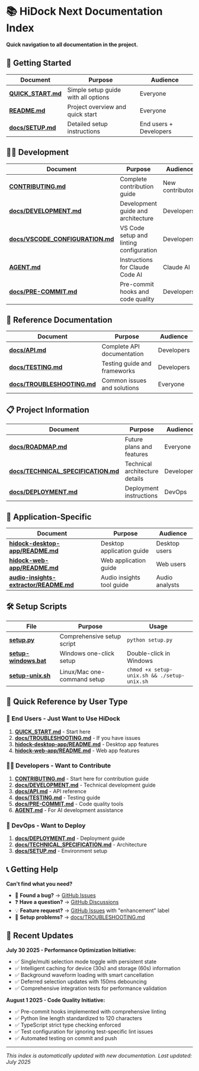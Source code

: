 # 📚 HiDock Next Documentation Index

**Quick navigation to all documentation in the project.**

## 🚀 Getting Started

| Document                             | Purpose                             | Audience               |
| ------------------------------------ | ----------------------------------- | ---------------------- |
| **[QUICK_START.md](QUICK_START.md)** | Simple setup guide with all options | Everyone               |
| **[README.md](README.md)**           | Project overview and quick start    | Everyone               |
| **[docs/SETUP.md](docs/SETUP.md)**   | Detailed setup instructions         | End users + Developers |

## 👨‍💻 Development

| Document                                                         | Purpose                                 | Audience         |
| ---------------------------------------------------------------- | --------------------------------------- | ---------------- |
| **[CONTRIBUTING.md](CONTRIBUTING.md)**                           | Complete contribution guide             | New contributors |
| **[docs/DEVELOPMENT.md](docs/DEVELOPMENT.md)**                   | Development guide and architecture      | Developers       |
| **[docs/VSCODE_CONFIGURATION.md](docs/VSCODE_CONFIGURATION.md)** | VS Code setup and linting configuration | Developers       |
| **[AGENT.md](AGENT.md)**                                         | Instructions for Claude Code AI         | Claude AI        |
| **[docs/PRE-COMMIT.md](docs/PRE-COMMIT.md)**                     | Pre-commit hooks and code quality       | Developers       |

## 📖 Reference Documentation

| Document                                               | Purpose                      | Audience   |
| ------------------------------------------------------ | ---------------------------- | ---------- |
| **[docs/API.md](docs/API.md)**                         | Complete API documentation   | Developers |
| **[docs/TESTING.md](docs/TESTING.md)**                 | Testing guide and frameworks | Developers |
| **[docs/TROUBLESHOOTING.md](docs/TROUBLESHOOTING.md)** | Common issues and solutions  | Everyone   |

## 📋 Project Information

| Document                                                               | Purpose                        | Audience   |
| ---------------------------------------------------------------------- | ------------------------------ | ---------- |
| **[docs/ROADMAP.md](docs/ROADMAP.md)**                                 | Future plans and features      | Everyone   |
| **[docs/TECHNICAL_SPECIFICATION.md](docs/TECHNICAL_SPECIFICATION.md)** | Technical architecture details | Developers |
| **[docs/DEPLOYMENT.md](docs/DEPLOYMENT.md)**                           | Deployment instructions        | DevOps     |

## 📱 Application-Specific

| Document                                                                     | Purpose                   | Audience       |
| ---------------------------------------------------------------------------- | ------------------------- | -------------- |
| **[hidock-desktop-app/README.md](hidock-desktop-app/README.md)**             | Desktop application guide | Desktop users  |
| **[hidock-web-app/README.md](hidock-web-app/README.md)**                     | Web application guide     | Web users      |
| **[audio-insights-extractor/README.md](audio-insights-extractor/README.md)** | Audio insights tool guide | Audio analysts |

## 🛠️ Setup Scripts

| File                                       | Purpose                     | Usage                                       |
| ------------------------------------------ | --------------------------- | ------------------------------------------- |
| **[setup.py](setup.py)**                   | Comprehensive setup script  | `python setup.py`                           |
| **[setup-windows.bat](setup-windows.bat)** | Windows one-click setup     | Double-click in Windows                     |
| **[setup-unix.sh](setup-unix.sh)**         | Linux/Mac one-command setup | `chmod +x setup-unix.sh && ./setup-unix.sh` |

## 🎯 Quick Reference by User Type

### **👤 End Users - Just Want to Use HiDock**

1. **[QUICK_START.md](QUICK_START.md)** - Start here
2. **[docs/TROUBLESHOOTING.md](docs/TROUBLESHOOTING.md)** - If you have issues
3. **[hidock-desktop-app/README.md](hidock-desktop-app/README.md)** - Desktop app features
4. **[hidock-web-app/README.md](hidock-web-app/README.md)** - Web app features

### **👨‍💻 Developers - Want to Contribute**

1. **[CONTRIBUTING.md](CONTRIBUTING.md)** - Start here for contribution guide
2. **[docs/DEVELOPMENT.md](docs/DEVELOPMENT.md)** - Technical development guide
3. **[docs/API.md](docs/API.md)** - API reference
4. **[docs/TESTING.md](docs/TESTING.md)** - Testing guide
5. **[docs/PRE-COMMIT.md](docs/PRE-COMMIT.md)** - Code quality tools
6. **[AGENT.md](AGENT.md)** - For AI development assistance

### **🚀 DevOps - Want to Deploy**

1. **[docs/DEPLOYMENT.md](docs/DEPLOYMENT.md)** - Deployment guide
2. **[docs/TECHNICAL_SPECIFICATION.md](docs/TECHNICAL_SPECIFICATION.md)** - Architecture
3. **[docs/SETUP.md](docs/SETUP.md)** - Environment setup

## 📞 Getting Help

**Can't find what you need?**

- 🐛 **Found a bug?** → [GitHub Issues](https://github.com/sgeraldes/hidock-next/issues)
- ❓ **Have a question?** → [GitHub Discussions](https://github.com/sgeraldes/hidock-next/discussions)
- 💡 **Feature request?** → [GitHub Issues](https://github.com/sgeraldes/hidock-next/issues) with "enhancement" label
- 🔧 **Setup problems?** → [docs/TROUBLESHOOTING.md](docs/TROUBLESHOOTING.md)

## 🎯 Recent Updates

**July 30 2025 - Performance Optimization Initiative:**

- ✅ Single/multi selection mode toggle with persistent state
- ✅ Intelligent caching for device (30s) and storage (60s) information
- ✅ Background waveform loading with smart cancellation
- ✅ Deferred selection updates with 150ms debouncing
- ✅ Comprehensive integration tests for performance validation

**August 1 2025 - Code Quality Initiative:**

- ✅ Pre-commit hooks implemented with comprehensive linting
- ✅ Python line length standardized to 120 characters
- ✅ TypeScript strict type checking enforced
- ✅ Test configuration for ignoring test-specific lint issues
- ✅ Automated testing on commit and push

---
*This index is automatically updated with new documentation. Last updated: July 2025*
